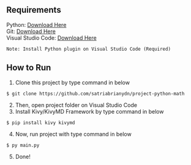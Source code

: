 ## Requirements
Python: [Download Here](https://www.python.org/downloads/)</br>
Git: [Download Here](https://git-scm.com/downloads)</br>
Visual Studio Code: [Download Here](https://code.visualstudio.com)</br>
```
Note: Install Python plugin on Visual Studio Code (Required)
```

## How to Run
1. Clone this project by type command in below
```
$ git clone https://github.com/satriabrianydn/project-python-math
```
2. Then, open project folder on Visual Studio Code
3. Install Kivy/KivyMD Framework by type command in below
```
$ pip install kivy kivymd
```
4. Now, run project with type command in below
```
$ py main.py
```
5. Done!
